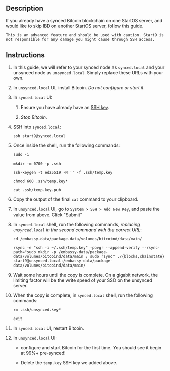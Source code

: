 ## Description

If you already have a synced Bitcoin blockchain on one StartOS server, and would like to skip IBD on another StartOS server, follow this guide.

```admonish warning
This is an advanced feature and should be used with caution. Start9 is not responsible for any damage you might cause through SSH access.
```

## Instructions

1.  In this guide, we will refer to your synced node as `synced.local` and your unsynced node as `unsynced.local`. Simply replace these URLs with your own.

1.  In `unsynced.local` UI, install Bitcoin. _Do not configure or start it_.

1.  In `synced.local` UI:

    1.  Ensure you have already have an [SSH key](../../../user-manual/ssh.md).

    1.  _Stop Bitcoin_.

1.  SSH into `synced.local`:

        ssh start9@synced.local

1.  Once inside the shell, run the following commands:

    ```
    sudo -i
    ```

    ```
    mkdir -m 0700 -p .ssh
    ```

    ```
    ssh-keygen -t ed25519 -N '' -f .ssh/temp.key
    ```

    ```
    chmod 600 .ssh/temp.key*
    ```

    ```
    cat .ssh/temp.key.pub
    ```

1.  Copy the output of the final `cat` command to your clipboard.

1.  In `unsynced.local` UI, go to `System > SSH > Add New Key`, and paste the value from above. Click "Submit"

1.  In `synced.local` shell, run the following commands, _replacing `unsynced.local` in the second command with the correct URL_:

    ```
    cd /embassy-data/package-data/volumes/bitcoind/data/main/
    ```

    ```
    rsync -e "ssh -i ~/.ssh/temp.key" -povgr --append-verify --rsync-path="sudo mkdir -p /embassy-data/package-data/volumes/bitcoind/data/main ; sudo rsync" ./{blocks,chainstate} start9@unsynced.local:/embassy-data/package-data/volumes/bitcoind/data/main/
    ```

1.  Wait some hours until the copy is complete. On a gigabit network, the limiting factor will be the write speed of your SSD on the unsynced server.

1.  When the copy is complete, in `synced.local` shell, run the following commands:

    ```
    rm .ssh/unsynced.key*
    ```

    ```
    exit
    ```

1.  In `synced.local` UI, restart Bitcoin.

1.  In `unsynced.local` UI:

    - configure and start Bitcoin for the first time. You should see it begin at 99%+ pre-synced!

    - Delete the `temp.key` SSH key we added above.
